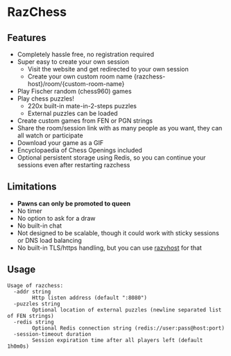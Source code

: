 # RazChess

## Features
* Completely hassle free, no registration required
* Super easy to create your own session
  * Visit the website and get redirected to your own session
  * Create your own custom room name {razchess-host}/room/{custom-room-name}
* Play Fischer random (chess960) games
* Play chess puzzles!
  * 220x built-in mate-in-2-steps puzzles
  * External puzzles can be loaded
* Create custom games from FEN or PGN strings
* Share the room/session link with as many people as you want, they can all watch or participate
* Download your game as a GIF
* Encyclopaedia of Chess Openings included
* Optional persistent storage using Redis, so you can continue your sessions even after restarting razchess

## Limitations
* **Pawns can only be promoted to queen**
* No timer
* No option to ask for a draw
* No built-in chat
* Not designed to be scalable, though it could work with sticky sessions or DNS load balancing
* No built-in TLS/https handling, but you can use [razvhost](https://github.com/razzie/razvhost) for that

## Usage
```
Usage of razchess:
  -addr string
        Http listen address (default ":8080")
  -puzzles string
        Optional location of external puzzles (newline separated list of FEN strings)
  -redis string
        Optional Redis connection string (redis://user:pass@host:port)
  -session-timeout duration
        Session expiration time after all players left (default 1h0m0s)
```
